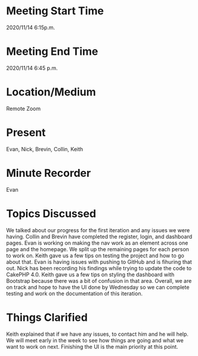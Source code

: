 # Meeting Start Time
2020/11/14 6:15p.m.

# Meeting End Time
2020/11/14 6:45 p.m.
# Location/Medium
Remote Zoom

# Present
Evan, Nick, Brevin, Collin, Keith

# Minute Recorder
Evan

# Topics Discussed
We talked about our progress for the first iteration and any issues we were having. Collin and Brevin have completed the register, login, and dashboard pages. Evan is working on
making the nav work as an element across one page and the homepage. We split up the remaining pages for each person to work on. Keith gave us a few tips on testing the project
and how to go about that. Evan is having issues with pushing to GitHub and is fihuring that out. Nick has been recording his findings while trying to update the code to CakePHP 4.0.
Keith gave us a few tips on styling the dashboard with Bootstrap because there was a bit of confusion in that area. Overall, we are on track and hope to have the UI done by Wednesday so
we can complete testing and work on the documentation of this iteration.

# Things Clarified
Keith explained that if we have any issues, to contact him and he will help. We will meet early in the week to see how things are going and what we want to work on next. Finishing the 
UI is the main priority at this point.
